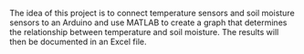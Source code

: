 The idea of this project is to connect temperature sensors and soil moisture sensors to an Arduino and use MATLAB to create a graph that determines the relationship between temperature and soil moisture. The results will then be documented in an Excel file.
